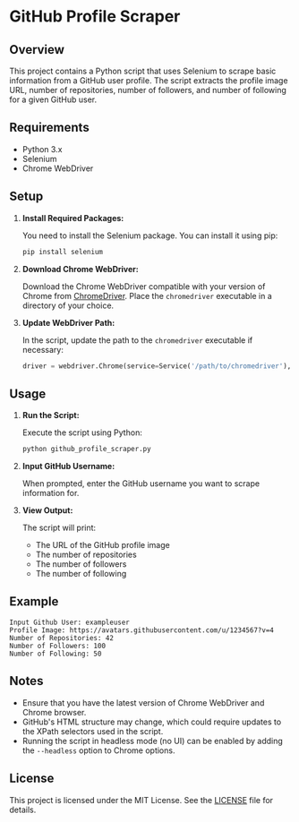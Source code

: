 # GitHub Profile Scraper

## Overview
This project contains a Python script that uses Selenium to scrape basic information from a GitHub user profile. The script extracts the profile image URL, number of repositories, number of followers, and number of following for a given GitHub user.

## Requirements
- Python 3.x
- Selenium
- Chrome WebDriver

## Setup

1. **Install Required Packages:**

   You need to install the Selenium package. You can install it using pip:
   ```bash
   pip install selenium
   ```

2. **Download Chrome WebDriver:**

   Download the Chrome WebDriver compatible with your version of Chrome from [ChromeDriver](https://sites.google.com/chromium.org/driver/). Place the `chromedriver` executable in a directory of your choice.

3. **Update WebDriver Path:**

   In the script, update the path to the `chromedriver` executable if necessary:
   ```python
   driver = webdriver.Chrome(service=Service('/path/to/chromedriver'), options=chrome_options)
   ```

## Usage

1. **Run the Script:**

   Execute the script using Python:
   ```bash
   python github_profile_scraper.py
   ```

2. **Input GitHub Username:**

   When prompted, enter the GitHub username you want to scrape information for.

3. **View Output:**

   The script will print:
   - The URL of the GitHub profile image
   - The number of repositories
   - The number of followers
   - The number of following

## Example

```
Input Github User: exampleuser
Profile Image: https://avatars.githubusercontent.com/u/1234567?v=4
Number of Repositories: 42
Number of Followers: 100
Number of Following: 50
```

## Notes
- Ensure that you have the latest version of Chrome WebDriver and Chrome browser.
- GitHub's HTML structure may change, which could require updates to the XPath selectors used in the script.
- Running the script in headless mode (no UI) can be enabled by adding the `--headless` option to Chrome options.

## License

This project is licensed under the MIT License. See the [LICENSE](LICENSE) file for details.
